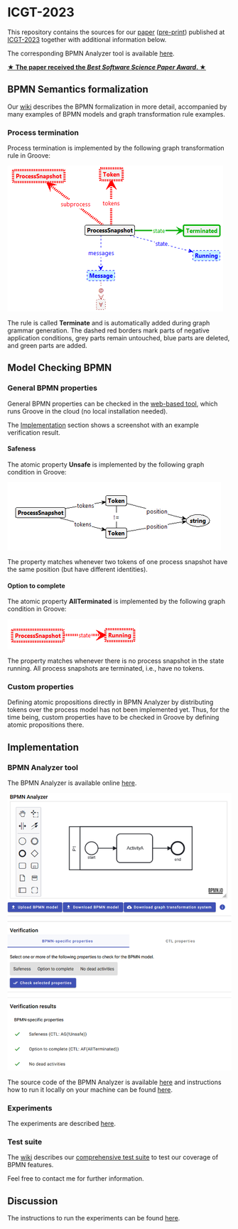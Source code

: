 # ICGT-2023

This repository contains the sources for our [paper](https://doi.org/10.1007/978-3-031-36709-0_11) ([pre-print](./paper.pdf)) published at [ICGT-2023](https://conf.researchr.org/home/icgt-2023) together with additional information below.

The corresponding BPMN Analyzer tool is available [here](https://bpmnanalyzer.whitefield-c9fed487.northeurope.azurecontainerapps.io).

[**★ The paper received the _Best Software Science Paper Award_. ★**](https://raw.githubusercontent.com/timKraeuter/ICGT-2023/main/BestPaperICGT2023.pdf)

## BPMN Semantics formalization

Our [wiki](https://github.com/timKraeuter/Rewrite_Rule_Generation/wiki) describes the BPMN formalization in more detail, accompanied by many examples of BPMN models and graph transformation rule examples.

### Process termination

Process termination is implemented by the following graph transformation rule in Groove:

![Atomic property AllTerminated implemented in Groove.](./artifacts/Terminate.png)

The rule is called **Terminate** and is automatically added during graph grammar generation.
The dashed red borders mark parts of negative application conditions, grey parts remain untouched,
blue parts are deleted, and green parts are added.

## Model Checking BPMN

### General BPMN properties

General BPMN properties can be checked in the [web-based tool](https://bpmnanalyzer.whitefield-c9fed487.northeurope.azurecontainerapps.io), which runs Groove in the cloud (no local installation needed).

The [Implementation](https://github.com/timKraeuter/ICGT-2023#implementation) section shows a screenshot with an example verification result.

#### Safeness

The atomic property **Unsafe** is implemented by the following graph condition in Groove:

![Atomic property Unsafe implemented in Groove.](./images/Unsafe.png)

The property matches whenever two tokens of one process snapshot have the same position (but have
different identities).

#### Option to complete

The atomic property **AllTerminated** is implemented by the following graph condition in Groove:

![Atomic property AllTerminated implemented in Groove.](./artifacts/AllTerminated.png)

The property matches whenever there is no process snapshot in the state running. All process
snapshots are terminated, i.e., have no tokens.

### Custom properties

Defining atomic propositions directly in BPMN Analyzer by distributing tokens over the process model has
not been implemented yet.
Thus, for the time being, custom properties have to be checked in Groove by defining atomic propositions there.

## Implementation

### BPMN Analyzer tool

The BPMN Analyzer is available
online [here](https://bpmnanalyzer.whitefield-c9fed487.northeurope.azurecontainerapps.io).

[![Atomic property Unsafe implemented in Groove.](./images/impl.png)](https://bpmnanalyzer.whitefield-c9fed487.northeurope.azurecontainerapps.io)

The source code of the BPMN Analyzer is
available [here](https://github.com/timKraeuter/Rewrite_Rule_Generation) and instructions
how to run it locally on your machine can be
found [here](https://github.com/timKraeuter/Rewrite_Rule_Generation/blob/master/server/README.md).

### Experiments

The experiments are described [here](https://github.com/timKraeuter/ICGT-2023/tree/main/artifacts/experiment#readme).

### Test suite

The [wiki](https://github.com/timKraeuter/Rewrite_Rule_Generation/wiki) describes our [comprehensive test suite](https://github.com/timKraeuter/Rewrite_Rule_Generation/wiki/Test-Suite) to test our coverage of BPMN features. 

Feel free to contact me for further information.

## Discussion

The instructions to run the experiments can be found [here](https://github.com/timKraeuter/ICGT-2023/tree/main/artifacts/experiment#readme).
